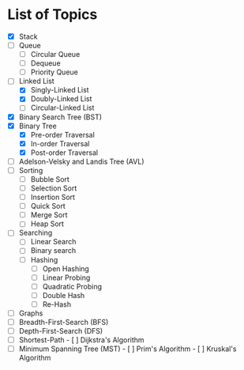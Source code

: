 # List of Topics

- [x] Stack
- [ ] Queue
  - [ ] Circular Queue
  - [ ] Dequeue
  - [ ] Priority Queue
- [ ] Linked List
  - [x] Singly-Linked List
  - [x] Doubly-Linked List
  - [ ] Circular-Linked List
- [x] Binary Search Tree (BST)
- [x] Binary Tree
  - [x] Pre-order Traversal
  - [x] In-order Traversal
  - [x] Post-order Traversal
- [ ] Adelson-Velsky and Landis Tree (AVL)
- [ ] Sorting
  - [ ] Bubble Sort
  - [ ] Selection Sort
  - [ ] Insertion Sort
  - [ ] Quick Sort
  - [ ] Merge Sort
  - [ ] Heap Sort
- [ ] Searching
  - [ ] Linear Search
  - [ ] Binary search
  - [ ] Hashing
    - [ ] Open Hashing
    - [ ] Linear Probing
    - [ ] Quadratic Probing
    - [ ] Double Hash
    - [ ] Re-Hash
- [ ]  Graphs
  - [ ]  Breadth-First-Search (BFS)
  - [ ]  Depth-First-Search (DFS)
  - [ ]  Shortest-Path
    - [ ]  Dijkstra's Algorithm
  - [ ]  Minimum Spanning Tree (MST)
    - [ ]  Prim's Algorithm
    - [ ]  Kruskal's Algorithm
